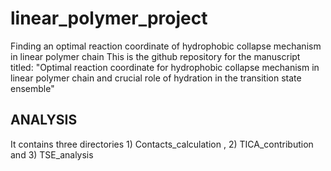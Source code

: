 # linear_polymer_project
Finding an optimal reaction coordinate of hydrophobic collapse mechanism in linear polymer chain
This is the github repository for the manuscript titled: "Optimal reaction coordinate for hydrophobic collapse mechanism in linear polymer chain and crucial role of hydration in the transition state ensemble"
## ANALYSIS ##
It contains three directories 1) Contacts_calculation , 2) TICA_contribution and 3) TSE_analysis
